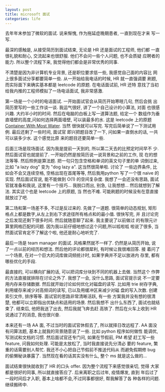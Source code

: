 ```yaml
---
layout: post
title: microsoft 面试
categories: life
---
```


去年年末参加了微软的面试. 说来惭愧, 作为拖延症晚期患者, 一直到现在才来
写一写.

最深的感触是, 从接受简历到面试结束, 无论是 HR 还是面试的工程师, 他们都
一直很礼貌和耐心, 交流起来也很舒服. 他们不会问一些个人问题, 也不会质疑
应聘者的能力. 所以整个流程下来, 我觉得他们都会是非常优秀的同事.

不清楚是因为非计算机专业背景, 还是职位要求低一些, 我感觉自己面的内容比
网上很多面试分享都要简单一些. 从一开始给我电话的时候, HR 就一直强调要
刷题, 而实际面下来确实基本都是 leetcode 的原题. 在电话面试前, HR 还特
意找了当初给我内推的工程师模拟了一场电话面试, 我非常感激.

第一场是一个小时的电话面试. 一开始面试官会从简历开始寒暄几句, 然后会挑
出简历里写的一些工作谈一谈. 我运气很好, 讲了一个自己设计的小算法, 对面
也很感兴趣. 大约半小时的时间. 然后在电脑的白板上写一道算法题, 给定一个
数组作为垂直墙壁的高度,问如何选择两面墙壁, 可以装最多的水. 这是
leetcode 上的原题 [Container With Most
Water](https://leetcode.com/problems/container-with-most-water/). 当然
很快就可以写完. 写完后简单说了一下测试用例. 最后还剩了一些时间, 面试官
即兴把题目改了一下, 问如果一直倒水的话, 一共可以装多少水. 这个感觉比原
来的题目还要简单一些.

后面三场是现场面试. 因为我是提前一天到的, 所以第二天去的比预定时间早不
少. 然后面试官也就提前了. 一开始仍然是按简历说一说背景和之前的工作, 现
在的想法等等. 然后照例是算法题. 把一句只包含空格和单词的英文句子里的单
词倒过来, 比如 "a lazy dog" 变为 "dog lazy a". 这当然很简单啦. 讨论了
一些边界条件, 比如会不会又连续空格, 空格出现在首尾等等, 然后我用python
写了一个很 naive 的实现. 然后面试官说, 能不能做到 O(1) 的空间复杂度.
我想了一会还没有思路, 面试官就准备和我说, 这里有一个技巧... 我脱口而出,
别急, 让我想想... 然后就想到了解法. 其实这个也是 leetcode 上的原题, 当
然也不难. 可能刷题的时候没有在意直接就放过了吧.

第二场和第一场差不多, 不过是反过来的. 先做了一道题. 很简单的动态规划,
矩形格点上都是数字,从左上到右下求途径所有格点和的最小值. 很快写完, 并
且讨论完之后发现还剩下很多时间. 然后就随意聊了起来. 我主要说了以前做过
的有限元计算里网格匹配的问题. 因为我以前仔细地想过这个问题,所以呱啦呱
啦说了很多, 当然面试官肯定不了解这个啦, 他还是耐心地听完了.

最后一场是 team manager 的面试. 风格果然就不一样了. 仍然是从简历开始,
说了一点以前的经历和想法. 然后他的评论都很犀利, 有时候让我很难回答. 接
着问了一个场景, 在对一个巨大的词库做词频统计时, 如果字典并不足以放进内
存里, 都有哪些优化的手段.

最直接的, 可以横向扩展的话, 可以把词库分块到不同的机器上去做. 当然这个
作弊的方法直接就排除在讨论之外了. 我想了一会, 没什么思路, 面试官提示说
不一定要用内存来存储数据. 然后就开始讨论如何优化对磁盘的读写. 比如用
trie 树存字典, 利用缓存来减少对高频词的读写, 已以及用缓冲区来减少对磁
盘的写入次数. 创建索引文件, 排序等等. 面试官的思路非常清晰活跃, 有一些
方案我并没有想的很清楚, 他都可以立即指出优缺点和适用的场景. 然后我想不
出什么东西了, 面试也就结束了. 结束后, 他把我送了出去, 然后我就飞奔去赶
高铁了. 然后在火车上收到 HR 说通过了的消息, 我也很兴奋.

本来还有一场 AA 面, 不过当时的面试官休假去了, 所以就择日改远程了. AA
面没有问算法题, 基本上就我的背景随意说了一些. 比如 python 程序如何做性
能调优, 写测试和文档的习惯. 然后面试官还专门问, 如果在节假前, PM 希望
赶工写一些 feature, 问我如何处理. 可能是太放松了, 当时我直接说先分清必
要的 feature, 繁重的话需要别人帮忙. 我还不小心把自己节假前不推送代码从
而避免假期修 bug 的偷懒秘诀暴露了. 当然现在看的话其实没有什么, 整个 ms
就是这么做的...

面试结束很快就收到了 HR 的口头 offer. 因为整个流程下来感觉很亲切, 觉得
大家都是很好的同事, 所以就直接答应了. 后来离职之后过年, 疫情爆发, 直到
年后过了一段时间后才入职, 基本上啥都不会,不过同事都很好, 帮我解答了各
种各样的问题. 继续搬砖中.
